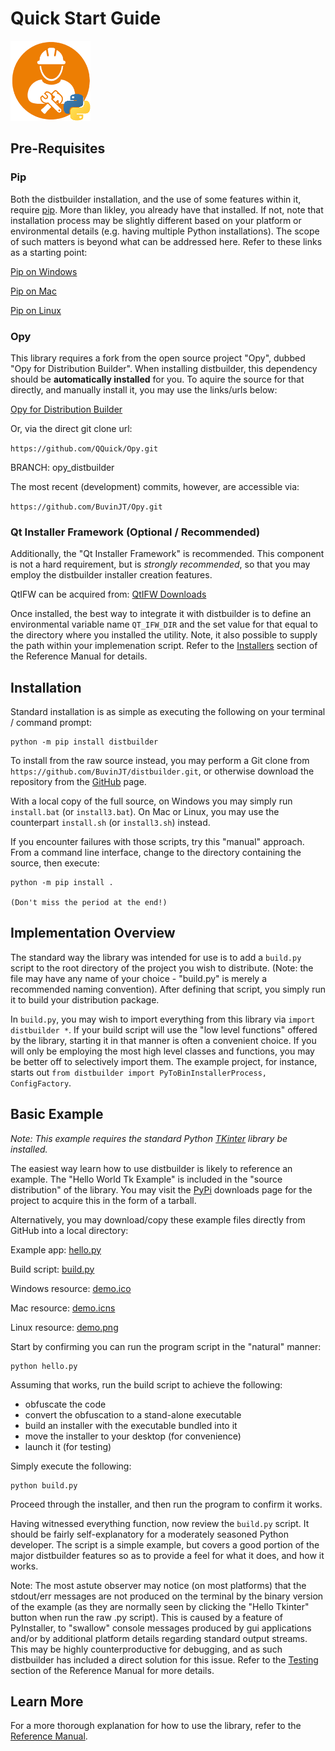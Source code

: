 # Quick Start Guide
![distbuilder logo](https://raw.githubusercontent.com/BuvinJT/distbuilder/master/docs/img/distbuilder128.png)

## Pre-Requisites

### Pip

Both the distbuilder installation, and the use of some features within it, require [pip](https://docs.python.org/3/installing/index.html).  More than likley, you already have that installed.  If not, note that installation process may be slightly different based on your platform or environmental details (e.g. having multiple Python installations).  The scope of such matters is beyond what can be addressed here.  Refer to these links as a starting point: 

[Pip on Windows](https://stackoverflow.com/questions/4750806/how-do-i-install-pip-on-windows)

[Pip on Mac](https://stackoverflow.com/questions/17271319/how-do-i-install-pip-on-macos-or-os-x)

[Pip on Linux](https://stackoverflow.com/questions/6587507/how-to-install-pip-with-python-3)

### Opy

This library requires a fork from the open source project 
"Opy", dubbed "Opy for Distribution Builder". When installing 
distbuilder, this dependency should be **automatically installed**
for you. To aquire the source for that directly, and manually install
it, you may use the links/urls below:  

[Opy for Distribution Builder](https://github.com/QQuick/Opy/tree/opy_distbuilder)  

Or, via the direct git clone url:

`https://github.com/QQuick/Opy.git`
	
BRANCH: opy_distbuilder
	
The most recent (development) commits, however, are 
accessible via:   

`https://github.com/BuvinJT/Opy.git`		

### Qt Installer Framework (Optional / Recommended) 

Additionally, the "Qt Installer Framework"
is recommended.  This component is not a hard
requirement, but is *strongly recommended*, so 
that you may employ the distbuilder installer
creation features.

QtIFW can be acquired from: [QtIFW Downloads](http://download.qt.io/official_releases/qt-installer-framework)

Once installed, the best way to integrate it 
with distbuilder is to define an environmental
variable name `QT_IFW_DIR` and the set value
for that equal to the directory where you 
installed the utility. Note, it also possible to
supply the path within your implemenation script. 
Refer to the [Installers](Reference.md#installers) section of 
the Reference Manual for details. 
      
## Installation 

Standard installation is as simple as executing the following 
on your terminal / command prompt: 

	python -m pip install distbuilder

To install from the raw source instead, you may perform a 
Git clone from `https://github.com/BuvinJT/distbuilder.git`, 
or otherwise download the repository from the 
[GitHub](https://github.com/BuvinJT/distbuilder) page.

With a local copy of the full source, on Windows you may 
simply run `install.bat` (or `install3.bat`). 
On Mac or Linux, you may use the counterpart `install.sh` 
(or `install3.sh`) instead.

If you encounter failures with those scripts, try
this "manual" approach. From a command line interface, 
change to the directory containing the source, then execute:

	python -m pip install .

    (Don't miss the period at the end!)

## Implementation Overview

The standard way the library was intended for use is to
add a `build.py` script to the root directory of the
project you wish to distribute. (Note: the file may have 
any name of your choice - "build.py" is merely a 
recommended naming convention).  After defining that 
script, you simply run it to build your distribution package. 

In `build.py`, you may wish to import everything 
from this library via `import distbuilder *`.  If 
your build script will use the "low level functions" offered 
by the library, starting it in that manner is often a 
convenient choice.  If you will only be employing the 
most high level classes and functions, you may be better 
off to selectively import them.  The example project, 
for instance, starts out
`from distbuilder import PyToBinInstallerProcess, ConfigFactory`.      

## Basic Example

*Note: This example requires the standard Python [TKinter](https://tkdocs.com/tutorial/install.html) 
library	be installed.*

The easiest way learn how to use distbuilder is likely 
to reference an example.  The "Hello World Tk Example" 
is included in the "source distribution" of the library.
You may visit the [PyPi](https://pypi.org/project/distbuilder/#files) 
downloads page for the project to acquire this in the form of a tarball.

Alternatively, you may download/copy these example files directly from GitHub into a local directory:   

Example app: [hello.py](https://raw.githubusercontent.com/BuvinJT/distbuilder/master/examples/hello_world_tk/hello.py)

Build script: [build.py](https://raw.githubusercontent.com/BuvinJT/distbuilder/master/examples/hello_world_tk/build.py)

Windows resource: [demo.ico](https://raw.githubusercontent.com/BuvinJT/distbuilder/master/examples/hello_world_tk/demo.ico)

Mac resource: [demo.icns](https://raw.githubusercontent.com/BuvinJT/distbuilder/master/examples/hello_world_tk/demo.icns)

Linux resource: [demo.png](https://raw.githubusercontent.com/BuvinJT/distbuilder/master/examples/hello_world_tk/demo.png)

Start by confirming you can run the program 
script in the "natural" manner:

	python hello.py

Assuming that works, run the build script to achieve the following:

- obfuscate the code
- convert the obfuscation to a stand-alone executable
- build an installer with the executable bundled into it
- move the installer to your desktop (for convenience)
- launch it (for testing)
 
Simply execute the following:

	python build.py
	
Proceed through the installer, and then run the program	
to confirm it works.  

Having witnessed everything function, now review the 
`build.py` script.  It should be fairly
self-explanatory for a moderately seasoned Python 
developer.  The script is a simple example, but 
covers a good portion of the major distbuilder 
features so as to provide a feel for what it does, 
and how it works.

Note: The most astute observer may notice (on most platforms) 
that the stdout/err messages are not produced on the terminal
by the binary version of the example (as they are normally seen by 
clicking the "Hello Tkinter" button when run the raw .py script). 
This is caused by a feature of PyInstaller, to "swallow" console 
messages produced by gui applications and/or by additional platform
details regarding standard output streams. This may be highly
counterproductive for debugging, and as such distbuilder has included
a direct solution for this issue. Refer to the 
[Testing](Reference.md#testing) section of the 
Reference Manual for more details.    

## Learn More  

For a more thorough explanation for how to use
the library, refer to the [Reference Manual](Reference.md).

